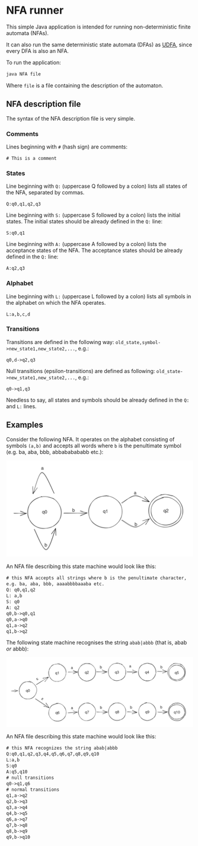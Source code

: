 # NFA runner

This simple Java application is intended for running non-deterministic finite automata (NFAs). 

It can also run the same deterministic state automata (DFAs) as [UDFA](https://github.com/SpinningVinyl/UDFA), since every DFA is also an NFA.

To run the application:

```bash
java NFA file
```
Where `file` is a file containing the description of the automaton.

## NFA description file

The syntax of the NFA description file is very simple. 

### Comments

Lines beginning with `#` (hash sign) are comments:

```
# This is a comment
```

### States

Line beginning with `Q:` (uppercase Q followed by a colon) lists all states of the NFA, separated by commas.

```
Q:q0,q1,q2,q3
```

Line beginning with `S:` (uppercase S followed by a colon) lists the initial states. The initial states should be already defined in the `Q:` line:

```
S:q0,q1
```

Line beginning with `A:` (uppercase A followed by a colon) lists the acceptance states of the NFA. The acceptance states should be already defined in the `Q:` line:

```
A:q2,q3
```

### Alphabet

Line beginning with `L:` (uppercase L followed by a colon) lists all symbols in the alphabet on which the NFA operates.

```
L:a,b,c,d
```

### Transitions

Transitions are defined in the following way: `old_state,symbol->new_state1,new_state2,...`, e.g.:

```
q0,d->q2,q3
```

Null transitions (epsilon-transitions) are defined as following: `old_state->new_state1,new_state2,...`, e.g.:

```
q0->q1,q3
```

Needless to say, all states and symbols should be already defined in the `Q:` and `L:` lines.

## Examples

Consider the following NFA. It operates on the alphabet consisting of symbols `(a,b)` and accepts all words where `b` is the penultimate symbol (e.g. ba, aba, bbb, abbababababb etc.):

![State diagram](NFA.png)

An NFA file describing this state machine would look like this:

```
# this NFA accepts all strings where b is the penultimate character, e.g. ba, aba, bbb, aaaabbbbaaaba etc.
Q: q0,q1,q2
L: a,b
S: q0
A: q2
q0,b->q0,q1
q0,a->q0
q1,a->q2
q1,b->q2
```

The following state machine recognises the string `abab|abbb` (that is, abab *or* abbb):

![State diagram](epsilon_NFA.png)

An NFA file describing this state machine would look like this:

```
# this NFA recognizes the string abab|abbb
Q:q0,q1,q2,q3,q4,q5,q6,q7,q8,q9,q10
L:a,b
S:q0
A:q5,q10
# null transitions
q0->q1,q6
# normal transitions
q1,a->q2
q2,b->q3
q3,a->q4
q4,b->q5
q6,a->q7
q7,b->q8
q8,b->q9
q9,b->q10
```